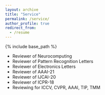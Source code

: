 ```yaml
---
layout: archive
title: "Service"
permalink: /service/
author_profile: true
redirect_from:
  - /resume
---
```


{% include base_path %}

* Reviewer of Neurocomputing
* Reviewer of Pattern Recognition Letters
* Reviewer of Electronics Letters
* Reviewer of AAAI-21
* Reviewer of IJCAI-20
* Reviewer of ICPR-18
* Reviewing for ICCV, CVPR, AAAI, TIP, TMM


